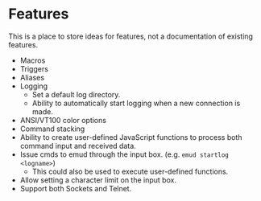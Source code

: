 # Features

This is a place to store ideas for features, not a documentation of existing features.

* Macros
* Triggers
* Aliases
* Logging
    * Set a default log directory.
    * Ability to automatically start logging when a new connection is made.
* ANSI/VT100 color options
* Command stacking
* Ability to create user-defined JavaScript functions to process both command input and received data.
* Issue cmds to emud through the input box. (e.g. `emud startlog <logname>`)
    * This could also be used to execute user-defined functions.
* Allow setting a character limit on the input box.
* Support both Sockets and Telnet.
